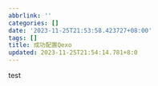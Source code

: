 ```yaml
---
abbrlink: ''
categories: []
date: '2023-11-25T21:53:58.423727+08:00'
tags: []
title: 成功配置Qexo
updated: 2023-11-25T21:54:14.781+8:0
---
```

test
